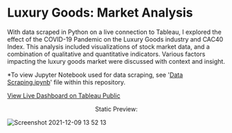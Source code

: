 # Luxury Goods: Market Analysis
With data scraped in Python on a live connection to Tableau, I explored the effect of the COVID-19 Pandemic on the Luxury Goods industry and CAC40 Index. This analysis included visualizations of stock market data, and a combination of qualitative and quantitative indicators. Various factors impacting the luxury goods market were discussed with context and insight.

*To view Jupyter Notebook used for data scraping, see '[Data Scraping.ipynb](https://github.com/ryblack0000/Luxury-Goods-Market-Project/blob/main/Data%20Scraping.ipynb)' file within this repository.

[View Live Dashboard on Tableau Public](https://public.tableau.com/views/Capstone-LuxuryMarketextract/VerticalDashboard?:language=en-GB&:display_count=n&:origin=viz_share_link)


<p align="center">
    Static Preview:
</p>

![Screenshot 2021-12-09 13 52 13](https://user-images.githubusercontent.com/90063554/158236619-aa1e06aa-a93b-4e2c-bd73-0ed02b9b6a57.png)
